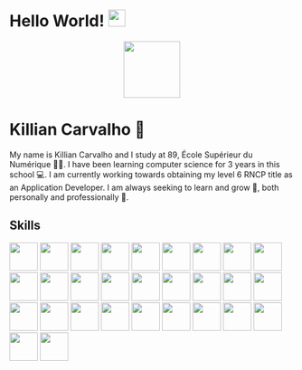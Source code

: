 <h1>Hello World! <img src="https://media.giphy.com/media/hvRJCLFzcasrR4ia7z/giphy.gif" width="30px"/></h1>
<div align="center">
  <img src="https://media.giphy.com/media/v1.Y2lkPTc5MGI3NjExMzEzMzRiZDlkNmY0YzIwNDk0Njk5YTE3ZmEzMzAxOWVhZTg4NjE1OSZlcD12MV9pbnRlcm5hbF9naWZzX2dpZklkJmN0PXM/Oj25fisQ3zhukVWY96/giphy.gif" width="100"/>
</div>
<div>
  <h1>Killian Carvalho 🤵</h1>
  <p>
    My name is Killian Carvalho and I study at 89, École Supérieur du Numérique 👨‍🎓. I have been learning computer science for 3 years in this school 💻. 
    I am currently working towards obtaining my level 6 RNCP title as an Application Developer. I am always seeking to learn and grow 🚀, both personally and professionally 🌱.
  </p>
</div>
<div>
  <h2>Skills</h2>
   <img src="https://cdn.jsdelivr.net/gh/devicons/devicon/icons/c/c-plain.svg" width="50" height="50"/>
  <img src="https://cdn.jsdelivr.net/gh/devicons/devicon/icons/cplusplus/cplusplus-plain.svg" width="50" height="50"/>
  <img src="https://cdn.jsdelivr.net/gh/devicons/devicon/icons/csharp/csharp-plain.svg" width="50" height="50"/>
  <img src="https://cdn.jsdelivr.net/gh/devicons/devicon/icons/bash/bash-original.svg" width="50" height="50"/>
  <img src="https://cdn.jsdelivr.net/gh/devicons/devicon/icons/apache/apache-original-wordmark.svg" width="50" height="50"/>
  <img src="https://cdn.jsdelivr.net/gh/devicons/devicon/icons/bitbucket/bitbucket-original.svg" width="50" height="50"/>
  <img src="https://cdn.jsdelivr.net/gh/devicons/devicon/icons/android/android-plain.svg" width="50" height="50"/>
  <img src="https://cdn.jsdelivr.net/gh/devicons/devicon/icons/androidstudio/androidstudio-original.svg" width="50" height="50"/>
  <img src="https://cdn.jsdelivr.net/gh/devicons/devicon/icons/arduino/arduino-original-wordmark.svg" width="50" height="50"/>
  <img src="https://cdn.jsdelivr.net/gh/devicons/devicon/icons/bootstrap/bootstrap-original.svg" width="50" height="50"/>
  <img src="https://cdn.jsdelivr.net/gh/devicons/devicon/icons/cakephp/cakephp-original.svg" width="50" height="50"/>
  <img src="https://cdn.jsdelivr.net/gh/devicons/devicon/icons/canva/canva-original.svg" width="50" height="50"/>
  <img src="https://cdn.jsdelivr.net/gh/devicons/devicon/icons/cmake/cmake-original.svg" width="50" height="50"/>
  <img src="https://cdn.jsdelivr.net/gh/devicons/devicon/icons/codepen/codepen-plain.svg" width="50" height="50"/>
  <img src="https://cdn.jsdelivr.net/gh/devicons/devicon/icons/composer/composer-line.svg" width="50" height="50"/>
   <img src="https://cdn.jsdelivr.net/gh/devicons/devicon/icons/css3/css3-original.svg" width="50" height="50"/>
   <img src="https://cdn.jsdelivr.net/gh/devicons/devicon/icons/dart/dart-original.svg" width="50" height="50"/>
   <img src="https://cdn.jsdelivr.net/gh/devicons/devicon/icons/debian/debian-original.svg" width="50" height="50"/>
   <img src="https://cdn.jsdelivr.net/gh/devicons/devicon/icons/docker/docker-original.svg" width="50" height="50"/>
   <img src="https://cdn.jsdelivr.net/gh/devicons/devicon/icons/figma/figma-original.svg" width="50" height="50"/>
   <img src="https://cdn.jsdelivr.net/gh/devicons/devicon/icons/filezilla/filezilla-plain.svg" width="50" height="50"/>
   <img src="https://cdn.jsdelivr.net/gh/devicons/devicon/icons/firefox/firefox-original.svg" width="50" height="50"/>
   <img src="https://cdn.jsdelivr.net/gh/devicons/devicon/icons/flutter/flutter-original.svg" width="50" height="50"/>
   <img src="https://cdn.jsdelivr.net/gh/devicons/devicon/icons/gcc/gcc-plain.svg" width="50" height="50"/>
   <img src="https://cdn.jsdelivr.net/gh/devicons/devicon/icons/git/git-original.svg" width="50" height="50"/>
   <img src="https://cdn.jsdelivr.net/gh/devicons/devicon/icons/github/github-original.svg" width="50" height="50"/>
   <img src="https://cdn.jsdelivr.net/gh/devicons/devicon/icons/gradle/gradle-plain.svg" width="50" height="50"/>
   <img src="https://cdn.jsdelivr.net/gh/devicons/devicon/icons/html5/html5-original.svg" width="50" height="50"/>
   <img src="https://cdn.jsdelivr.net/gh/devicons/devicon/icons/javascript/javascript-original.svg" width="50" height="50"/>
</div>
<!--<div id="header" align="center">
  <div id="badges">
    <a href="https://www.linkedin.com/in/killian-carvalho-89m1/" >
      <img src="https://img.shields.io/badge/LinkedIn-blue?style=flat&logo=linkedin&logoColor=white" alt="LinkedIn Badge"/>
    </a>
  </div>
  <img src="https://komarev.com/ghpvc/?username=your-github-username&style=flat&color=yellowgreen" alt="" style="border-radius: 5px;"/>
    
      <img src="https://media.giphy.com/media/hvRJCLFzcasrR4ia7z/giphy.gif" width="30px"/>
    
</div>
-->
<!--
**KillianCarvalho/KillianCarvalho** is a ✨ _special_ ✨ repository because its `README.md` (this file) appears on your GitHub profile.

Here are some ideas to get you started:

- 🔭 I’m currently working on ...
- 🌱 I’m currently learning ...
- 👯 I’m looking to collaborate on ...
- 🤔 I’m looking for help with ...
- 💬 Ask me about ...
- 📫 How to reach me: ...
- 😄 Pronouns: ...
- ⚡ Fun fact: ...
-->
